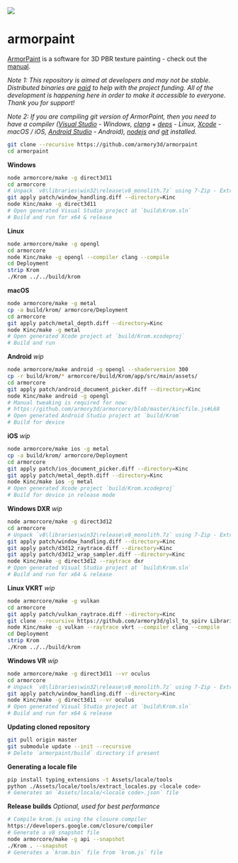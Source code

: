 ![](https://armorpaint.org/img/git.jpg)

armorpaint
==============

[ArmorPaint](https://armorpaint.org) is a software for 3D PBR texture painting - check out the [manual](https://armorpaint.org/manual).

*Note 1: This repository is aimed at developers and may not be stable. Distributed binaries are [paid](https://armorpaint.org/download) to help with the project funding. All of the development is happening here in order to make it accessible to everyone. Thank you for support!*

*Note 2: If you are compiling git version of ArmorPaint, then you need to have a compiler ([Visual Studio](https://visualstudio.microsoft.com/downloads/) - Windows, [clang](https://clang.llvm.org/get_started.html) + [deps](https://github.com/armory3d/armorpaint/wiki/Linux-Dependencies) - Linux, [Xcode](https://developer.apple.com/xcode/resources/) - macOS / iOS, [Android Studio](https://developer.android.com/studio) - Android), [nodejs](https://nodejs.org/en/download/) and [git](https://git-scm.com/downloads) installed.*

```bash
git clone --recursive https://github.com/armory3d/armorpaint
cd armorpaint
```

**Windows**
```bash
node armorcore/make -g direct3d11
cd armorcore
# Unpack `v8\libraries\win32\release\v8_monolith.7z` using 7-Zip - Extract Here (exceeds 100MB)
git apply patch/window_handling.diff --directory=Kinc
node Kinc/make -g direct3d11
# Open generated Visual Studio project at `build\Krom.sln`
# Build and run for x64 & release
```

**Linux**
```bash
node armorcore/make -g opengl
cd armorcore
node Kinc/make -g opengl --compiler clang --compile
cd Deployment
strip Krom
./Krom ../../build/krom
```

**macOS**
```bash
node armorcore/make -g metal
cp -a build/krom/ armorcore/Deployment
cd armorcore
git apply patch/metal_depth.diff --directory=Kinc
node Kinc/make -g metal
# Open generated Xcode project at `build/Krom.xcodeproj`
# Build and run
```

**Android** *wip*
```bash
node armorcore/make android -g opengl --shaderversion 300
cp -r build/krom/* armorcore/build/Krom/app/src/main/assets/
cd armorcore
git apply patch/android_document_picker.diff --directory=Kinc
node Kinc/make android -g opengl
# Manual tweaking is required for now:
# https://github.com/armory3d/armorcore/blob/master/kincfile.js#L68
# Open generated Android Studio project at `build/Krom`
# Build for device
```

**iOS** *wip*
```bash
node armorcore/make ios -g metal
cp -a build/krom/ armorcore/Deployment
cd armorcore
git apply patch/ios_document_picker.diff --directory=Kinc
git apply patch/metal_depth.diff --directory=Kinc
node Kinc/make ios -g metal
# Open generated Xcode project `build/Krom.xcodeproj`
# Build for device in release mode
```

**Windows DXR** *wip*
```bash
node armorcore/make -g direct3d12
cd armorcore
# Unpack `v8\libraries\win32\release\v8_monolith.7z` using 7-Zip - Extract Here (exceeds 100MB)
git apply patch/window_handling.diff --directory=Kinc
git apply patch/d3d12_raytrace.diff --directory=Kinc
git apply patch/d3d12_wrap_sampler.diff --directory=Kinc
node Kinc/make -g direct3d12 --raytrace dxr
# Open generated Visual Studio project at `build\Krom.sln`
# Build and run for x64 & release
```

**Linux VKRT** *wip*
```bash
node armorcore/make -g vulkan
cd armorcore
git apply patch/vulkan_raytrace.diff --directory=Kinc
git clone --recursive https://github.com/armory3d/glsl_to_spirv Libraries/glsl_to_spirv
node Kinc/make -g vulkan --raytrace vkrt --compiler clang --compile
cd Deployment
strip Krom
./Krom ../../build/krom
```

**Windows VR** *wip*
```bash
node armorcore/make -g direct3d11 --vr oculus
cd armorcore
# Unpack `v8\libraries\win32\release\v8_monolith.7z` using 7-Zip - Extract Here (exceeds 100MB)
git apply patch/window_handling.diff --directory=Kinc
node Kinc/make -g direct3d11 --vr oculus
# Open generated Visual Studio project at `build\Krom.sln`
# Build and run for x64 & release
```

**Updating cloned repository**
```bash
git pull origin master
git submodule update --init --recursive
# Delete `armorpaint/build` directory if present
```

**Generating a locale file**
```bash
pip install typing_extensions -t Assets/locale/tools
python ./Assets/locale/tools/extract_locales.py <locale code>
# Generates an `Assets/locale/<locale code>.json` file
```

**Release builds** *Optional, used for best performance*
```bash
# Compile krom.js using the closure compiler
https://developers.google.com/closure/compiler
# Generate a v8 snapshot file
node armorcore/make -g api --snapshot
./Krom . --snapshot
# Generates a `krom.bin` file from `krom.js` file
```
